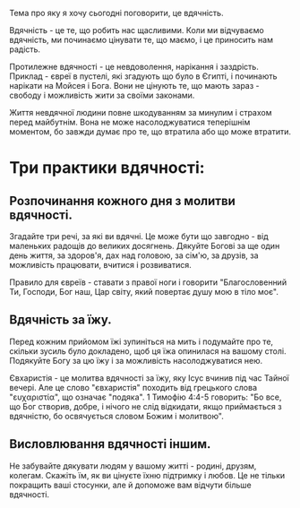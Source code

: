 Тема про яку я хочу сьогодні поговорити, це вдячність.

Вдячність - це те, що робить нас щасливими. Коли ми відчуваємо вдячність, ми починаємо цінувати те, що маємо, і це приносить нам радість.

Протилежне вдячності - це невдоволення, нарікання і заздрість. Приклад - євреї в пустелі, які згадують що було в Єгипті, і починають нарікати на Мойсея і Бога. Вони не цінують те, що мають зараз - свободу і можливість жити за своїми законами.

Життя невдячної людини повне шкодуванням за минулим і страхом перед майбутнім. Вона не може насолоджуватися теперішнім моментом, бо завжди думає про те, що втратила або що може втратити.

# Три практики вдячності:

## Розпочинання кожного дня з молитви вдячності. 
Згадайте три речі, за які ви вдячні. Це може бути що завгодно - від маленьких радощів до великих досягнень. Дякуйте Богові за ще один день життя, за здоров'я, дах над головою, за сім'ю, за друзів, за можливість працювати, вчитися і розвиватися.

Правило для євреїв - ставати з правої ноги і говорити "Благословенний Ти, Господи, Бог наш, Цар світу, який повертає душу мою в тіло моє".

## Вдячність за їжу. 
Перед кожним прийомом їжі зупиніться на мить і подумайте про те, скільки зусиль було докладено, щоб ця їжа опинилася на вашому столі. Подякуйте Богу за цю їжу і за можливість насолоджуватися нею.

Євхаристія - це молитва вдячності за їжу, яку Ісус вчинив під час Тайної вечері. Але це слово "євхаристія" походить від грецького слова "ευχαριστία", що означає "подяка". 1 Тимофію 4:4-5 говорить: "Бо все, що Бог створив, добре, і нічого не слід відкидати, якщо приймається з вдячністю, бо освячується словом Божим і молитвою".

## Висловлювання вдячності іншим. 
Не забувайте дякувати людям у вашому житті - родині, друзям, колегам. Скажіть їм, як ви цінуєте їхню підтримку і любов. Це не тільки покращить ваші стосунки, але й допоможе вам відчути більше вдячності.


